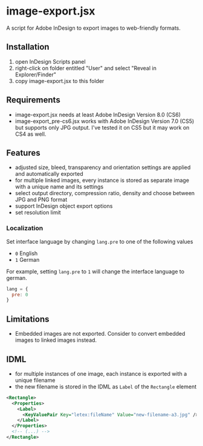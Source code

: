 # image-export.jsx

A script for Adobe InDesign to export images to web-friendly formats.

##  Installation

1. open InDesign Scripts panel
2. right-click on folder entitled "User" and select "Reveal in Explorer/Finder"
3. copy image-export.jsx to this folder

## Requirements

* image-export.jsx needs at least Adobe InDesign Version 8.0 (CS6)
* image-export_pre-cs6.jsx works with Adobe InDesign Version 7.0 (CS5) but supports only JPG output. I've tested it on CS5 but it may work on CS4 as well.

## Features

* adjusted size, bleed, transparency and orientation settings are applied and automatically exported
* for multiple linked images, every instance is stored as separate image with a unique name and its settings
* select output directory, compression ratio, density and choose between JPG and PNG format
* support InDesign object export options
* set resolution limit

### Localization


Set interface language by changing `lang.pre` to one of the following values

* `0` English
* `1` German

For example, setting `lang.pre` to `1` will change the interface language to german.

```javascript
lang = {
  pre: 0
}
```

## Limitations

* Embedded images are not exported. Consider to convert embedded images to linked images instead.


## IDML

* for multiple instances of one image, each instance is exported with a unique filename
* the new filename is stored in the IDML as ``Label`` of the ``Rectangle`` element

```xml
<Rectangle>
  <Properties>
    <Label>
      <KeyValuePair Key="letex:fileName" Value="new-filename-a3.jpg" />
    </Label>
  </Properties>
  <!-- (...) -->
</Rectangle>
```
